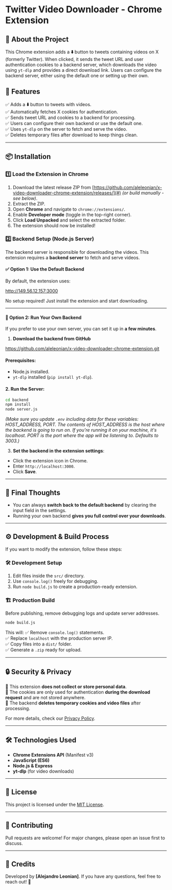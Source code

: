# Twitter Video Downloader - Chrome Extension

## 🚀 About the Project
This Chrome extension adds a **⬇️** button to tweets containing videos on X (formerly Twitter). When clicked, it sends the tweet URL and user authentication cookies to a backend server, which downloads the video using `yt-dlp` and provides a direct download link. Users can configure the backend server, either using the default one or setting up their own.

## 🎯 Features
✅ Adds a **⬇️** button to tweets with videos.  
✅ Automatically fetches X cookies for authentication.  
✅ Sends tweet URL and cookies to a backend for processing.  
✅ Users can configure their own backend or use the default one.  
✅ Uses `yt-dlp` on the server to fetch and serve the video.  
✅ Deletes temporary files after download to keep things clean.

---

## 📦 Installation

### 1️⃣ **Load the Extension in Chrome**
1. Download the latest release ZIP from [https://github.com/aleleonian/x-video-downloader-chrome-extension/releases/](#) _(or build manually - see below)_.
2. Extract the ZIP.
3. Open **Chrome** and navigate to `chrome://extensions/`.
4. Enable **Developer mode** (toggle in the top-right corner).
5. Click **Load Unpacked** and select the extracted folder.
6. The extension should now be installed!

### 2️⃣ **Backend Setup (Node.js Server)**
The backend server is responsible for downloading the videos.
This extension requires a **backend server** to fetch and serve videos.

#### ✅ **Option 1: Use the Default Backend**
By default, the extension uses:

http://149.56.12.157:3000

No setup required! Just install the extension and start downloading.

---

#### 🔧 **Option 2: Run Your Own Backend**
If you prefer to use your own server, you can set it up in **a few minutes**.

1. **Download the backend from GitHub**  

https://github.com/aleleonian/x-video-downloader-chrome-extension.git

#### **Prerequisites:**
- Node.js installed.
- `yt-dlp` installed (`pip install yt-dlp`).

#### 2. **Run the Server:**
```sh
cd backend
npm install
node server.js
```
_(Make sure you update `.env` including data for these variables: HOST_ADDRESS, PORT. The contents of HOST_ADDRESS is the host where the backend is going to run on. If you're running it on your machine, it's localhost. PORT is the port where the app will be listening to. Defaults to 3003.)_


3. **Set the backend in the extension settings**:  
- Click the extension icon in Chrome.
- Enter `http://localhost:3000`.
- Click **Save**.

---

## 🚀 **Final Thoughts**
- You can always **switch back to the default backend** by clearing the input field in the settings.
- Running your own backend **gives you full control over your downloads**.

---

## ⚙️ Development & Build Process
If you want to modify the extension, follow these steps:

### 🛠 Development Setup
1. Edit files inside the `src/` directory.
2. Use `console.log()` freely for debugging.
3. Run `node build.js` to create a production-ready extension.

### 🏗 Production Build
Before publishing, remove debugging logs and update server addresses.
```sh
node build.js
```
This will:
✅ Remove `console.log()` statements.  
✅ Replace `localhost` with the production server IP.  
✅ Copy files into a `dist/` folder.  
✅ Generate a `.zip` ready for upload.

---

## 🔒 Security & Privacy
🔹 This extension **does not collect or store personal data**.  
🔹 The cookies are only used for authentication **during the download request** and are not stored anywhere.  
🔹 The backend **deletes temporary cookies and video files** after processing.  

For more details, check our [Privacy Policy](#).

---

## 🛠 Technologies Used
- **Chrome Extensions API** (Manifest v3)
- **JavaScript (ES6)**
- **Node.js & Express**
- **yt-dlp** (for video downloads)

---

## 📄 License
This project is licensed under the [MIT License](LICENSE).

---

## 🤝 Contributing
Pull requests are welcome! For major changes, please open an issue first to discuss.

---

## 📝 Credits
Developed by **[Alejandro Leonian]**. If you have any questions, feel free to reach out! 🚀

